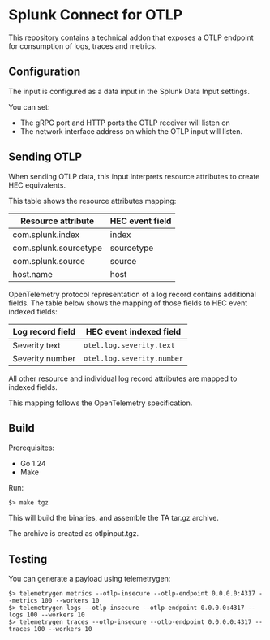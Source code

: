 # Splunk Connect for OTLP

This repository contains a technical addon that exposes a OTLP endpoint for consumption of logs, traces and metrics.

## Configuration

The input is configured as a data input in the Splunk Data Input settings.

You can set:
* The gRPC port and HTTP ports the OTLP receiver will listen on
* The network interface address on which the OTLP input will listen.

## Sending OTLP

When sending OTLP data, this input interprets resource attributes to create HEC equivalents.

This table shows the resource attributes mapping:

| Resource attribute    | HEC event field |
|-----------------------|-----------------|
| com.splunk.index      | index           |
| com.splunk.sourcetype | sourcetype      |
| com.splunk.source     | source          |
| host.name             | host            |

OpenTelemetry protocol representation of a log record contains additional fields. The table below shows the mapping of those fields to HEC event indexed fields:

| Log record field | HEC event indexed field    |
|------------------|----------------------------|
| Severity text    | `otel.log.severity.text`   |
| Severity number  | `otel.log.severity.number` |
 
All other resource and individual log record attributes are mapped to indexed fields.

This mapping follows the OpenTelemetry specification.

## Build

Prerequisites:
* Go 1.24
* Make

Run:
```shell
$> make tgz
```

This will build the binaries, and assemble the TA tar.gz archive.

The archive is created as otlpinput.tgz.

## Testing

You can generate a payload using telemetrygen:
```shell
$> telemetrygen metrics --otlp-insecure --otlp-endpoint 0.0.0.0:4317 --metrics 100 --workers 10
$> telemetrygen logs --otlp-insecure --otlp-endpoint 0.0.0.0:4317 --logs 100 --workers 10
$> telemetrygen traces --otlp-insecure --otlp-endpoint 0.0.0.0:4317 --traces 100 --workers 10
```
